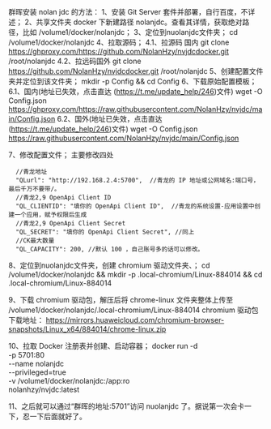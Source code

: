 群晖安装 nolan jdc 的方法：
1、安装 Git Server 套件并部署，自行百度，不详述；
2、共享文件夹 docker 下新建路径 nolanjdc。查看其详情，获取绝对路径，比如
/volume1/docker/nolanjdc；
3、定位到nuolanjdc文件夹；
cd /volume1/docker/nolanjdc
4、拉取源码；
4.1、拉源码 国内
git clone https://ghproxy.com/https://github.com/NolanHzy/nvjdcdocker.git /root/nolanjdc
4.2、拉远码国外
git clone https://github.com/NolanHzy/nvjdcdocker.git /root/nolanjdc
5、创建配置文件夹并定位到该文件夹；
mkdir -p  Config && cd Config
6、下载原始配置模板；
6.1、国内(地址已失效，点击直达 (https://t.me/update_help/246)文件)
wget -O Config.json   https://ghproxy.com/https://raw.githubusercontent.com/NolanHzy/nvjdc/main/Config.json
6.2、国外(地址已失效，点击直达 (https://t.me/update_help/246)文件)
wget -O Config.json  https://raw.githubusercontent.com/NolanHzy/nvjdc/main/Config.json

7、修改配置文件；
主要修改四处

      //青龙地址
      "QLurl": "http://192.168.2.4:5700",  //青龙的 IP 地址或公网域名:端口号，最后千万不要带/。
      //青龙2,9 OpenApi Client ID
      "QL_CLIENTID": "填你的 OpenApi Client ID",  //青龙的系统设置-应用设置中创建一个应用，赋予权限后生成
      //青龙2,9 OpenApi Client Secret
      "QL_SECRET": "填你的 OpenApi Client Secret", //同上
      //CK最大数量
      "QL_CAPACITY": 200, //默认 100 ，自己账号多的话可以修改。

8、定位到nuolanjdc文件夹，创建 chromium 驱动文件夹、；
cd /volume1/docker/nolanjdc && mkdir -p  .local-chromium/Linux-884014 && cd .local-chromium/Linux-884014

9、下载 chromium 驱动包，解压后将 chrome-linux 文件夹整体上传至 /volume1/docker/nolanjdc/.local-chromium/Linux-884014
chromium 驱动包下载地址：
https://mirrors.huaweicloud.com/chromium-browser-snapshots/Linux_x64/884014/chrome-linux.zip

10、拉取 Docker 注册表并创建、启动容器；
docker run -d \
-p 5701:80 \
--name nolanjdc \
--privileged=true \
-v /volume1/docker/nolanjdc:/app:ro \
nolanhzy/nvjdc:latest

11、之后就可以通过“群晖的地址:5701”访问 nuolanjdc 了。据说第一次会卡一下，忍一下后面就好了。
